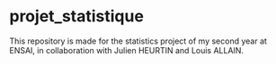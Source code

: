 # projet_statistique
This repository is made for the statistics project of my second year at ENSAI, in collaboration with Julien HEURTIN and Louis ALLAIN.
